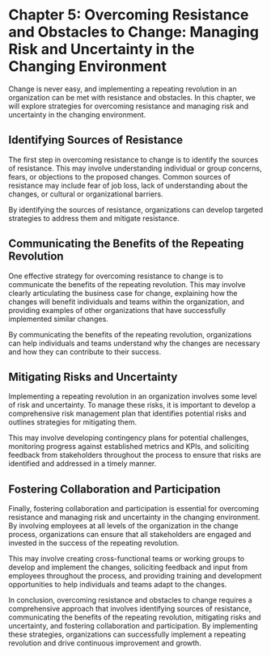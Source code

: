 Chapter 5: Overcoming Resistance and Obstacles to Change: Managing Risk and Uncertainty in the Changing Environment
===================================================================================================================

Change is never easy, and implementing a repeating revolution in an organization can be met with resistance and obstacles. In this chapter, we will explore strategies for overcoming resistance and managing risk and uncertainty in the changing environment.

Identifying Sources of Resistance
---------------------------------

The first step in overcoming resistance to change is to identify the sources of resistance. This may involve understanding individual or group concerns, fears, or objections to the proposed changes. Common sources of resistance may include fear of job loss, lack of understanding about the changes, or cultural or organizational barriers.

By identifying the sources of resistance, organizations can develop targeted strategies to address them and mitigate resistance.

Communicating the Benefits of the Repeating Revolution
------------------------------------------------------

One effective strategy for overcoming resistance to change is to communicate the benefits of the repeating revolution. This may involve clearly articulating the business case for change, explaining how the changes will benefit individuals and teams within the organization, and providing examples of other organizations that have successfully implemented similar changes.

By communicating the benefits of the repeating revolution, organizations can help individuals and teams understand why the changes are necessary and how they can contribute to their success.

Mitigating Risks and Uncertainty
--------------------------------

Implementing a repeating revolution in an organization involves some level of risk and uncertainty. To manage these risks, it is important to develop a comprehensive risk management plan that identifies potential risks and outlines strategies for mitigating them.

This may involve developing contingency plans for potential challenges, monitoring progress against established metrics and KPIs, and soliciting feedback from stakeholders throughout the process to ensure that risks are identified and addressed in a timely manner.

Fostering Collaboration and Participation
-----------------------------------------

Finally, fostering collaboration and participation is essential for overcoming resistance and managing risk and uncertainty in the changing environment. By involving employees at all levels of the organization in the change process, organizations can ensure that all stakeholders are engaged and invested in the success of the repeating revolution.

This may involve creating cross-functional teams or working groups to develop and implement the changes, soliciting feedback and input from employees throughout the process, and providing training and development opportunities to help individuals and teams adapt to the changes.

In conclusion, overcoming resistance and obstacles to change requires a comprehensive approach that involves identifying sources of resistance, communicating the benefits of the repeating revolution, mitigating risks and uncertainty, and fostering collaboration and participation. By implementing these strategies, organizations can successfully implement a repeating revolution and drive continuous improvement and growth.
